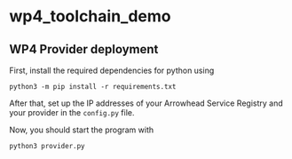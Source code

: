 # wp4_toolchain_demo

## WP4 Provider deployment

First, install the required dependencies for python using

`python3 -m pip install -r requirements.txt`

After that, set up the IP addresses of your Arrowhead Service Registry and your provider in the `config.py` file.

Now, you should start the program with 

`python3 provider.py`